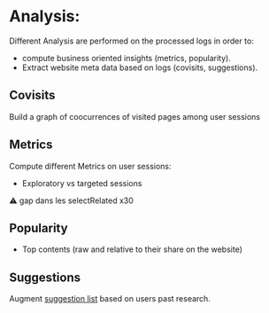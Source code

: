 # Analysis:
Different Analysis are performed on the processed logs in order to:
- compute business oriented insights (metrics, popularity).
- Extract website meta data based on logs (covisits, suggestions).

## Covisits
Build a graph of coocurrences of visited pages among user sessions
## Metrics
Compute different Metrics on user sessions:
- Exploratory vs targeted sessions

:warning: gap dans les selectRelated x30

## Popularity
- Top contents (raw and relative to their share on the website)

## Suggestions
Augment [suggestion list](https://github.com/SocialGouv/code-du-travail-numerique/blob/master/packages/code-du-travail-data/dataset/suggestions.txt) based on users past research.


